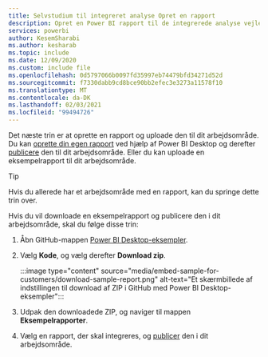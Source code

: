 ```yaml
---
title: Selvstudium til integreret analyse Opret en rapport
description: Opret en Power BI rapport til de integrerede analyse vejledninger.
services: powerbi
author: KesemSharabi
ms.author: kesharab
ms.topic: include
ms.date: 12/09/2020
ms.custom: include file
ms.openlocfilehash: 0d5797066b0097fd35997eb74479bfd34271d52d
ms.sourcegitcommit: f7330dabb9cd8bce90bb2efec3e3273a11578f10
ms.translationtype: MT
ms.contentlocale: da-DK
ms.lasthandoff: 02/03/2021
ms.locfileid: "99494726"
---
```

Det næste trin er at oprette en rapport og uploade den til dit arbejdsområde. Du kan [oprette din egen rapport](/power-bi/fundamentals/desktop-getting-started#build-reports) ved hjælp af Power BI Desktop og derefter [publicere](/power-bi/fundamentals/desktop-getting-started#share-your-work) den til dit arbejdsområde. Eller du kan uploade en eksempelrapport til dit arbejdsområde.

>[!Tip]
>Hvis du allerede har et arbejdsområde med en rapport, kan du springe dette trin over.

Hvis du vil downloade en eksempelrapport og publicere den i dit arbejdsområde, skal du følge disse trin:

1. Åbn GitHub-mappen [Power BI Desktop-eksempler](https://github.com/microsoft/PowerBI-Developer-Samples).

2. Vælg **Kode**, og vælg derefter **Download zip**.

    :::image type="content" source="media/embed-sample-for-customers/download-sample-report.png" alt-text="Et skærmbillede af indstillingen til download af ZIP i GitHub med Power BI Desktop-eksempler":::

3. Udpak den downloadede ZIP, og naviger til mappen **Eksempelrapporter**.

4. Vælg en rapport, der skal integreres, og [publicer](/power-bi/fundamentals/desktop-getting-started#share-your-work) den i dit arbejdsområde.